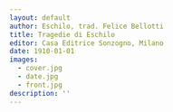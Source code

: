 ```yaml
---
layout: default
author: Eschilo, trad. Felice Bellotti
title: Tragedie di Eschilo
editor: Casa Editrice Sonzogno, Milano
date: 1910-01-01
images:
  - cover.jpg
  - date.jpg
  - front.jpg
description: ''
---
```

